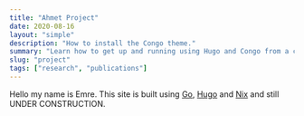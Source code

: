 ```yaml
---
title: "Ahmet Project"
date: 2020-08-16
layout: "simple"
description: "How to install the Congo theme."
summary: "Learn how to get up and running using Hugo and Congo from a completely blank state. It's the best place to start if you're a new user."
slug: "project"
tags: ["research", "publications"]
---
```


Hello my name is Emre. This site is built using [Go], [Hugo] and [Nix] and still UNDER CONSTRUCTION.

<!-- The page content is a static site, rendered with [Hugo] using the lovely [congo] theme. The page
is served with a custom web server I wrote called [gosherve]. The site is packaged using a [Nix]
[Flake], which outputs both a package and an OCI container, which is deployed to [Fly.io] with a
[Github Action].

There is also an [RSS feed](https://jnsgr.uk/posts/index.xml) for this site.

I wrote more about building the site in my [first blog
post](https://jnsgr.uk/2024/01/building-a-blog-with-go-nix-hugo/) -->



[congo]: https://jpanther.github.io/congo/
[Flake]: https://nixos.wiki/wiki/Flakes
[Fly.io]: https://fly.io
[Github Action]: https://github.com/jnsgruk/jnsgr.uk/blob/main/.github/workflows/publish.yaml
[Go]: https://go.dev/
[gosherve]: https://github.com/jnsgruk/gosherve
[Hugo]: https://gohugo.io
[Nix]: https://nixos.org/